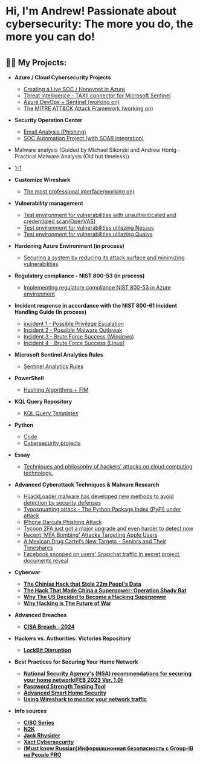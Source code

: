 <h1>Hi, I'm Andrew! </a>Passionate about cybersecurity: The more you do, the more you can do!</a><h1>


<h2>👨‍💻 My Projects:</h2>

- <b>Azure / Cloud Cybersecurity Projects</b>
  - [Creating a Live SOC / Honeynet in Azure](https://github.com/AndrewTanga/Azure-SOC)
  - [Threat intelligence - TAXII connector for Microsoft Sentinel](https://github.com/AndrewTanga/Threat-intelligence---TAXII-connector-for-Microsoft-Sentinel)
  - [Azure DevOps + Sentinel (working on)]()
  - [The MITRE ATT&CK Attack Framework (working on)]()
 
- <b>Security Operation Center</b>
  - [Email Analysis (Phishing)](https://github.com/AndrewTanga/SOC---Email-Analysis)
  - [SOC Automation Project (with SOAR integration)]()

- Malware analysis (Guided by Michael Sikorski and Andrew Honig - Practical Malware Analysis (Old but timeless))
 - [1-1]()

- <b>Customize Wireshark</b>
  - [The most professional interface(working on)](https://github.com/AndrewTanga/Wireshark-customization)
 
 - <b>Vulnerability management</b>
   - [Test environment for vulnerabilities with unauthenticated and credentialed scan(OpenVAS)](https://github.com/AndrewTanga/Vulnerability-Management)
   - [Test environment for vulnerabilities utilazing Nessus](https://github.com/AndrewTanga/Vulnerability-management---Nessus)
   - [Test environment for vulnerabilities utilazing Qualys](https://github.com/AndrewTanga/Vulnerability-Management-Qualys)
  
- <b>Hardening Azure Environment (in process)</b>
  - [Securing a system by reducing its attack surface and minimizing vulnerabilities](https://github.com/AndrewTanga/Hardening-Azure-environment)
  
- <b>Regulatory compliance - NIST 800-53 (in process)</b>
  - [Implementing regulatory compliance NIST 800-53 in Azure environment](https://github.com/AndrewTanga/Regulatory-compliance---NIST-800-53)

- <b>Incident response in accordance with the NIST 800-61 Incident Handling Guide (In process)</b>
  - [incident 1 - Possible Privilege Escalation](https://github.com/AndrewTanga/ncident-3---Possible-Privilege-Escalation)
  - [Incident 2 - Possible Malware Outbreak](https://github.com/AndrewTanga/Incident-4---Possible-Malware-Outbreak) 
  - [Incident 3 - Brute Force Success (Windows)](https://github.com/AndrewTanga/Incident-1---Brute-Force-Success-Windows-)
  - [Incident 4 - Brute Force Success (Linux)](https://github.com/AndrewTanga/Incident-2---Brute-Force-Success-Linux-)
 
- <b>Microsoft Sentinel Analytics Rules</b>
  - [Sentinel Analytics Rules](https://github.com/AndrewTanga/Sentinel-Analytics-Rules)
  
- <b>PowerShell</b>
  - [Hashing Algorithms + FIM](https://github.com/AndrewTanga/Hashing-Algorithms-File-Integrity-Monitor)
  
- <b>KQL Query Repository</b>
  - [KQL Query Templates](https://github.com/AndrewTanga/KQL-Templates)

 - <b>Python</b>
    - [Code](https://github.com/AndrewTanga/Python-Code)
    - [Cybersecurity projects](https://github.com/AndrewTanga/Cybersecurity-projects)
  
  - <b>Essay</b>
    - [Techniques and philosophy of hackers' attacks on cloud computing technology.](https://github.com/AndrewTanga/Technique-and-philosophy-of-of-hackers-attack-on-cloud-computing)
   
- <b>Advanced Cyberattack Techniques & Malware Research</b>
  - [HijackLoader malware has developed new methods to avoid detection by security defenses](https://github.com/AndrewTanga/Hijackloader)
  - [Typosquatting attack - The Python Package Index (PyPi) under attack](https://malware.news/t/pypi-is-under-attack-project-creation-and-user-registration-suspended/80193)
  - [IPhone Darcula Phishing Attack](https://www.itpro.com/security/tycoon-2fa-the-popular-phishing-kit-built-to-bypass-microsoft-and-gmail-2fa-security-protections-just-got-a-major-upgrade-and-its-now-even-harder-to-detect)
  - [Tycoon 2FA just got a major upgrade and even harder to detect now](https://www.itpro.com/security/tycoon-2fa-the-popular-phishing-kit-built-to-bypass-microsoft-and-gmail-2fa-security-protections-just-got-a-major-upgrade-and-its-now-even-harder-to-detect)
  - [Recent ‘MFA Bombing’ Attacks Targeting Apple Users](https://krebsonsecurity.com/2024/03/recent-mfa-bombing-attacks-targeting-apple-users/)
  - [A Mexican Drug Cartel’s New Targets - Seniors and Their Timeshares](https://www.nytimes.com/2024/03/21/world/americas/mexico-timeshare-fraud-cartel.html)
  - [Facebook snooped on users’ Snapchat traffic in secret project, documents reveal](https://techcrunch.com/2024/03/26/facebook-secret-project-snooped-snapchat-user-traffic/)

- <b>Cyberwar<b>
  - [The Chinise Hack that Stole 22m Peopl's Data](https://www.youtube.com/watch?v=FqN2Y66lanI)
  - [The Hack That Made China a Superpower: Operation Shady Rat](https://www.youtube.com/watch?v=y27B-sKIUHA)
  - [Why The US Decided to Become a Hacking Superpower](https://www.youtube.com/watch?v=0Bln-DSbpWU)
  - [Why Hacking is The Future of War](https://www.youtube.com/watch?v=Hj-KU8zPHOY)
 
- <b>Advanced Breaches<b>
  - [CISA Breach - 2024]()
 
- <b>Hackers vs. Authorities: Victories Repository<b>
  - [LockBit Disruption](https://github.com/AndrewTanga/Lockbit-cybercrime-gang-disrupted-by-Britain-US-and-EU)

- <b>Best Practices for Securing Your Home Network<b>
  - [National Security Agency's (NSA) recommendations for securing your home network(FEB 2023 Ver. 1.0)](https://media.defense.gov/2023/Feb/22/2003165170/-1/-1/0/CSI_BEST_PRACTICES_FOR_SECURING_YOUR_HOME_NETWORK.PDF)
  - [Password Strength Testing Tool](https://bitwarden.com/password-strength/)
  - [Advanced Smart Home Security](https://github.com/AndrewTanga/Advanced-Smart-Home-Security---VLANs-and-Firewalls)
  - [Using Wireshark to monitor your network traffic](https://github.com/AndrewTanga/WIreshark/blob/main/README.md)
  
- <b>Info sources<b>
  - [CISO Series](https://cisoseries.com/subscribe-podcast/)
  - [N2K](https://www.youtube.com/@n2kcyber/playlists)
  - [Jack Rhysider](https://www.youtube.com/@JackRhysider)
  - [Xact Cybersecurity](https://www.youtube.com/@XactCyber)
  - [(Must know Russian)Информационная безопасность с Group-IB на People PRO](https://www.youtube.com/playlist?list=PL8Fj6Tf1y_zm-rHIfTUPrEfD14ujfsvL-)
 


